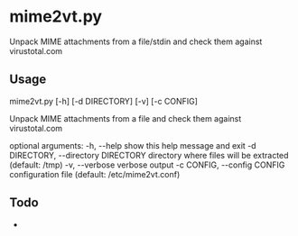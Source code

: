 mime2vt.py
==========
Unpack MIME attachments from a file/stdin and check them against virustotal.com

Usage
-----
mime2vt.py [-h] [-d DIRECTORY] [-v] [-c CONFIG]

Unpack MIME attachments from a file and check them against virustotal.com

optional arguments:
  -h, --help            show this help message and exit
  -d DIRECTORY, --directory DIRECTORY
                        directory where files will be extracted (default:
                        /tmp)
  -v, --verbose         verbose output
  -c CONFIG, --config CONFIG
                        configuration file (default: /etc/mime2vt.conf)

Todo
----
* 
